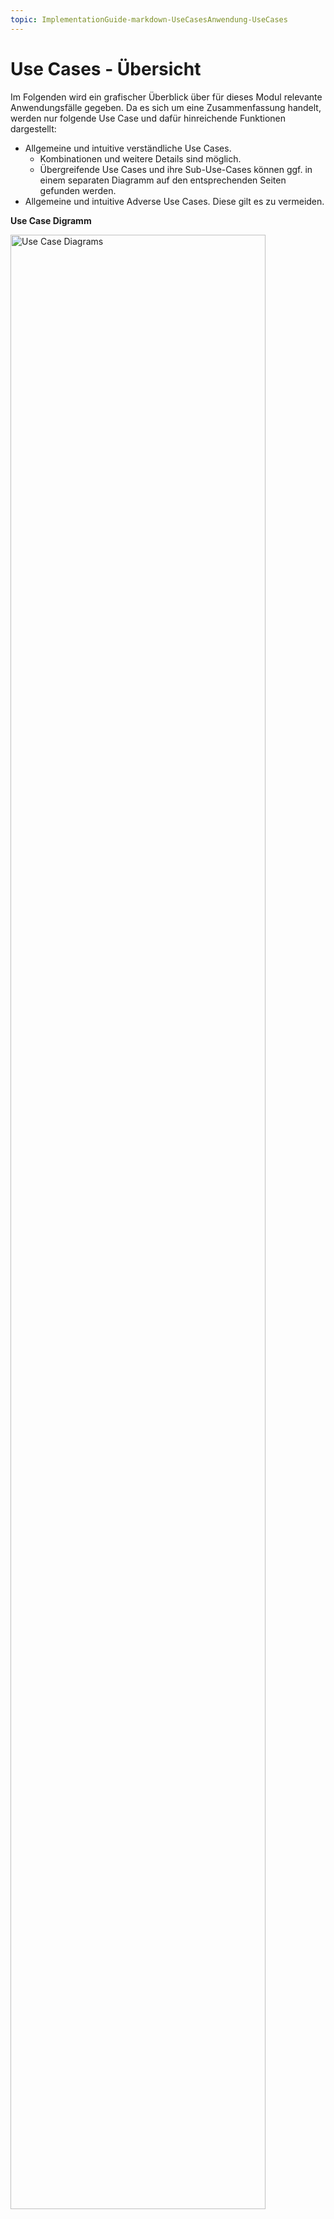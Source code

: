 ```yaml
---
topic: ImplementationGuide-markdown-UseCasesAnwendung-UseCases
---
```

# Use Cases - Übersicht
Im Folgenden wird ein grafischer Überblick über für dieses Modul relevante Anwendungsfälle gegeben.
Da es sich um eine Zusammenfassung handelt, werden nur folgende Use Case und dafür hinreichende Funktionen dargestellt:
* Allgemeine und intuitive verständliche Use Cases.
  * Kombinationen und weitere Details sind möglich.
  * Übergreifende Use Cases und ihre Sub-Use-Cases können ggf. in einem separaten Diagramm auf den entsprechenden Seiten gefunden werden.
* Allgemeine und intuitive Adverse Use Cases. Diese gilt es zu vermeiden.


**Use Case Digramm**

<img src="https://raw.githubusercontent.com/gematik/spec-ISiK-Basismodul/rc/main-stufe-4/Material/images/diagrams/usecases.svg" alt="Use Case Diagrams" width="90%"/>



